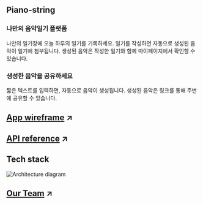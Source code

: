 ## Piano-string

### 나만의 음악일기 플랫폼

나만의 일기장에 오늘 하루의 일기를 기록하세요. 일기를 작성하면 자동으로 생성된 음악이 일기에 첨부됩니다. 생성된 음악은 작성한 일기와 함께 마이페이지에서 확인할 수 있습니다.

### 생성한 음악을 공유하세요

짧은 텍스트를 입력하면, 자동으로 음악이 생성됩니다. 생성된 음악은 링크를 통해 주변에 공유할 수 있습니다.

## [App wireframe](https://www.figma.com/file/hluUsxmXfAGYuzQbItfIiO/piano_string?node-id=3%3A22) &#x2197;

## [API reference](https://org-6.gitbook.io/piano-string/C3otiqGZdIlX9vLNnvRp/reference/api-reference) &#x2197;

## Tech stack

![Architecture diagram](https://user-images.githubusercontent.com/32260844/146309182-2bcf2780-b705-4427-a8e8-455166d85d2b.png)

## [Our Team](https://github.com/codestates/Piano-String/wiki/Team) &#x2197;
